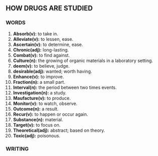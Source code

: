 ## HOW DRUGS ARE STUDIED

### WORDS 
1. **Absorb(v):** to take in.
2. **Alleviate(v):** to lessen, ease.
3. **Ascertain(v):** to determine, ease.
4. **Chronic(adj):** long-lasting.
5. **Combat(v):** to find against.
6. **Culture(n):** the growing of organic materials in a laboratory setting.
7. **deem(v):** to believe, judge.
8. **desirable(adj):** wanted; worth having.
9. **Enhance(v):** to improve.
10. **Fraction(n):** a small part.
11. **Interval(n):** the period between two times events.
12. **Investigation(n):** a study.
13. **Maufacture(v):** to produce.
14. **Monitor(v):** to watch, observe.
15. **Outcome(n):** a result.
16. **Recur(v):** to happen or occur again.
17. **Substance(n):** material.
18. **Target(v):** to focus on.
19. **Theoretical(adj):** abstract; based on theory.
20. **Toxic(adj):** poisonous.

### WRITING